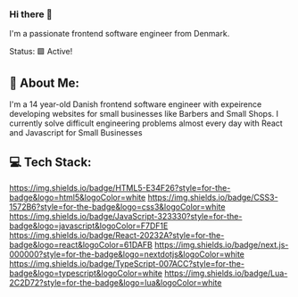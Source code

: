 ### Hi there 👋

I'm a passionate frontend software engineer from Denmark.

Status: 🟩 Active!

## 💫 About Me:
I'm a 14 year-old Danish frontend software engineer with expeirence developing websites for small businesses like Barbers and Small Shops.
I currently solve difficult engineering problems almost every day with React and Javascript for Small Businesses

## 💻 Tech Stack:
https://img.shields.io/badge/HTML5-E34F26?style=for-the-badge&logo=html5&logoColor=white https://img.shields.io/badge/CSS3-1572B6?style=for-the-badge&logo=css3&logoColor=white https://img.shields.io/badge/JavaScript-323330?style=for-the-badge&logo=javascript&logoColor=F7DF1E https://img.shields.io/badge/React-20232A?style=for-the-badge&logo=react&logoColor=61DAFB https://img.shields.io/badge/next.js-000000?style=for-the-badge&logo=nextdotjs&logoColor=white https://img.shields.io/badge/TypeScript-007ACC?style=for-the-badge&logo=typescript&logoColor=white https://img.shields.io/badge/Lua-2C2D72?style=for-the-badge&logo=lua&logoColor=white

<!--
**AkselGlyholt/AkselGlyholt** is a ✨ _special_ ✨ repository because its `README.md` (this file) appears on your GitHub profile.

Here are some ideas to get you started:

- 🔭 I’m currently working on ...
- 🌱 I’m currently learning ...
- 👯 I’m looking to collaborate on ...
- 🤔 I’m looking for help with ...
- 💬 Ask me about ...
- 📫 How to reach me: ...
- 😄 Pronouns: ...
- ⚡ Fun fact: ...
-->

